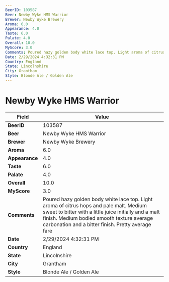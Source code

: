 ```yaml
---
BeerID: 103587
Beer: Newby Wyke HMS Warrior
Brewer: Newby Wyke Brewery
Aroma: 6.0
Appearance: 4.0
Taste: 6.0
Palate: 4.0
Overall: 10.0
MyScore: 3.0
Comments: Poured hazy golden body white lace top. Light aroma of citrus hops and pale malt. Medium sweet to bitter with a little juice initially and a malt finish. Medium bodied smooth texture average carbonation and a bitter finish. Pretty average fare
Date: 2/29/2024 4:32:31 PM
Country: England
State: Lincolnshire
City: Grantham
Style: Blonde Ale / Golden Ale
---
```


# Newby Wyke HMS Warrior

| Field         | Value |
|---------------|-------|
| **BeerID** | 103587 |
| **Beer** | Newby Wyke HMS Warrior |
| **Brewer** | Newby Wyke Brewery |
| **Aroma** | 6.0 |
| **Appearance** | 4.0 |
| **Taste** | 6.0 |
| **Palate** | 4.0 |
| **Overall** | 10.0 |
| **MyScore** | 3.0 |
| **Comments** | Poured hazy golden body white lace top. Light aroma of citrus hops and pale malt. Medium sweet to bitter with a little juice initially and a malt finish. Medium bodied smooth texture average carbonation and a bitter finish. Pretty average fare |
| **Date** | 2/29/2024 4:32:31 PM |
| **Country** | England |
| **State** | Lincolnshire |
| **City** | Grantham |
| **Style** | Blonde Ale / Golden Ale |
